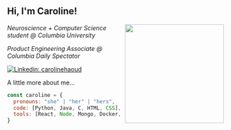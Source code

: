 <h2> Hi, I'm Caroline! </h2>
<img align='right' src="https://media1.giphy.com/media/YPQ62IX4xd60xJDaBu/giphy.gif?cid=790b7611e7562db4f680611a56e95f7806bf246fd10fb65d&rid=giphy.gif&ct=s" width="230">

<p><em>Neuroscience + Computer Science student @ Columbia University <a href="https://www.columbia.edu"></a> </em></p>
<p><em> Product Engineering Associate @ Columbia Daily Spectator 
  <a href="https://www.columbiaspectator.com/"></a>
</em></p>

[![Linkedin: carolinehaoud](https://img.shields.io/badge/-carolinehaoud-blue?style=flat-square&logo=Linkedin&logoColor=white&link=https://www.linkedin.com/in/caroline-haoud/)](https://www.linkedin.com/in/caroline-haoud/)


A little more about me...  

```javascript
const caroline = {
  pronouns: "she" | "her" | "hers",
  code: [Python, Java, C, HTML, CSS],
  tools: [React, Node, Mongo, Docker, Git],
}
```

